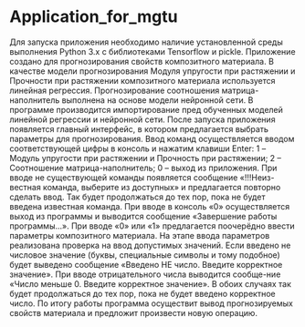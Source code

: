 # Application_for_mgtu
Для запуска приложения необходимо наличие установленной среды выполнения Python 3.x с библиотеками Tensorflow и pickle.
Приложение создано для прогнозирования свойств композитного материала.
В качестве модели прогнозирования Модуля упругости при растяжении и Прочности при растяжении композитного материала используется линейная регрессия. 
Прогнозирование соотношения матрица-наполнитель выполнена на основе модели нейронной сети.
В программе производится импортирование пред обученных моделей линейной регрессии и нейронной сети.
После запуска приложения появляется главный интерфейс, в котором предлагается выбрать параметры для прогнозирования.
Ввод команд осуществляется вводом соответствующей цифры в консоль и нажатим клавиши Enter:
1 – Модуль упругости при растяжении и Прочность при растяжении;
2 – Соотношение матрица-наполнитель;
0 – выход из приложения.
При вводе не существующей команды появляется сообщение «!!!Неиз-вестная команда, выберите из доступных» и предлагается повторно сделать ввод. 
Так будет продолжаться до тех пор, пока не будет введена известная команда.
При вводе в консоль «0» осуществляется выход из программы и выводится сообщение «Завершение работы программы...».
При вводе «0» или «1» предлагается поочерёдно ввести параметры композитного материала.
На этапе ввода параметров реализована проверка на ввод допустимых значений. Если введено не числовое значение (буквы, специальные символы и тому подобное) 
будет выведено сообщение «Введено НЕ число. Введите корректное значение». При вводе отрицательного числа выводится сообще-ние «Число меньше 0. 
Введите корректное значение». В обоих случаях так будет продолжаться до тех пор, пока не будет введено корректное число.
По итогу работы программа осуществит вывод прогнозируемых свойств материала и предложит произвести новую операцию.

